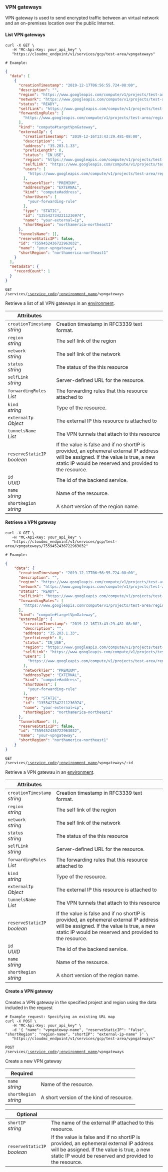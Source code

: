 ### VPN gateways

VPN gateway is used to send encrypted traffic between an virtual network and an on-premises location over the public Internet.

<!-------------------- LIST VPN GATEWAYS-------------------->

#### List VPN gateways

```shell
curl -X GET \
   -H "MC-Api-Key: your_api_key" \
   "https://cloudmc_endpoint/v1/services/gcp/test-area/vpngateways"

# Example:
```

```json
{
  "data": [
    {
      "creationTimestamp": "2019-12-17T06:56:55.724-08:00",
      "description": "",
      "region": "https://www.googleapis.com/compute/v1/projects/test-area/regions/northamerica-northeast1",
      "network": "https://www.googleapis.com/compute/v1/projects/test-area/global/networks/default",
      "status": "READY",
      "selfLink": "https://www.googleapis.com/compute/v1/projects/test-area/regions/northamerica-northeast1/targetVpnGateways/your-vpngateway",
      "forwardingRules": [
        "https://www.googleapis.com/compute/v1/projects/test-area/regions/northamerica-northeast1/forwardingRules/your-forwarding-rule"
      ],
      "kind": "compute#targetVpnGateway",
      "externalIp": {
        "creationTimestamp": "2019-12-16T13:43:29.481-08:00",
        "description": "",
        "address": "35.203.1.33",
        "prefixLength": 0,
        "status": "IN_USE",
        "region": "https://www.googleapis.com/compute/v1/projects/test-area/regions/northamerica-northeast1",
        "selfLink": "https://www.googleapis.com/compute/v1/projects/test-area/regions/northamerica-northeast1/addresses/your-external-ip",
        "users": [
          "https://www.googleapis.com/compute/v1/projects/test-area/regions/northamerica-northeast1/forwardingRules/your-forwarding-rule"
        ],
        "networkTier": "PREMIUM",
        "addressType": "EXTERNAL",
        "kind": "compute#address",
        "shortUsers": [
          "your-forwarding-rule"
        ],
        "type": "STATIC",
        "id": "1355427342211236974",
        "name": "your-external=ip",
        "shortRegion": "northamerica-northeast1"
      },
      "tunnelsName": [],
      "reserveStaticIP": false,
      "id": "7559452436722963032",
      "name": "your-vpngateway",
      "shortRegion": "northamerica-northeast1"
    }
  ],
  "metadata": {
    "recordCount": 1
  }
}
```

<code>GET /services/<a href="#administration-service-connections">:service_code</a>/<a href="#administration-environments">:environment_name</a>/vpngateways</code>

Retrieve a list of all VPN gateways in an [environment](#administration-environments).


| Attributes                       | &nbsp; |
| -------------------------------- | ------ |
| `creationTimestamp`<br/>*string* | Creation timestamp in RFC3339 text format. |
| `region`<br/>*string*            | The self link of the region |
| `network`<br/>*string*           | The self link of the network |
| `status`<br/>*string*            | The status of the this resource |
| `selfLink`<br/>*string*          | Server-defined URL for the resource. |
| `forwardingRules`<br/>*List<Objects>*  | The forwarding rules that this resource attached to |
| `kind`<br/>*string*              | Type of the resource. |
| `externalIp`<br/>*Object*        | The external IP this resource is attached to |
| `tunnelsName`<br/>*List<String>* | The VPN tunnels that attach to this resource |
| `reserveStaticIP`<br/>*boolean*  | If the value is false and if no shortIP is provided, an ephemeral external IP address will be assigned. If the value is true, a new static IP would be reserved and provided to the resource. |
| `id`<br/>*UUID*                  | The id of the backend service. |
| `name`<br/>*string*              | Name of the resource. |
| `shortRegion`<br/>*string*       | A short version of the region name. |

<!-------------------- RETRIEVE A VPN GATEWAY -------------------->

#### Retrieve a VPN gateway

```shell
curl -X GET \
   -H "MC-Api-Key: your_api_key" \
   "https://cloudmc_endpoint/v1/services/gcp/test-area/vpngateways/7559452436722963032"

# Example:
```

```json
{
    "data": {
      "creationTimestamp": "2019-12-17T06:56:55.724-08:00",
      "description": "",
      "region": "https://www.googleapis.com/compute/v1/projects/test-area/regions/northamerica-northeast1",
      "network": "https://www.googleapis.com/compute/v1/projects/test-area/global/networks/default",
      "status": "READY",
      "selfLink": "https://www.googleapis.com/compute/v1/projects/test-area/regions/northamerica-northeast1/targetVpnGateways/your-vpngateway",
      "forwardingRules": [
        "https://www.googleapis.com/compute/v1/projects/test-area/regions/northamerica-northeast1/forwardingRules/your-forwarding-rule"
      ],
      "kind": "compute#targetVpnGateway",
      "externalIp": {
        "creationTimestamp": "2019-12-16T13:43:29.481-08:00",
        "description": "",
        "address": "35.203.1.33",
        "prefixLength": 0,
        "status": "IN_USE",
        "region": "https://www.googleapis.com/compute/v1/projects/test-area/regions/northamerica-northeast1",
        "selfLink": "https://www.googleapis.com/compute/v1/projects/test-area/regions/northamerica-northeast1/addresses/your-external-ip",
        "users": [
          "https://www.googleapis.com/compute/v1/projects/test-area/regions/northamerica-northeast1/forwardingRules/your-forwarding-rule"
        ],
        "networkTier": "PREMIUM",
        "addressType": "EXTERNAL",
        "kind": "compute#address",
        "shortUsers": [
          "your-forwarding-rule"
        ],
        "type": "STATIC",
        "id": "1355427342211236974",
        "name": "your-external=ip",
        "shortRegion": "northamerica-northeast1"
      },
      "tunnelsName": [],
      "reserveStaticIP": false,
      "id": "7559452436722963032",
      "name": "your-vpngateway",
      "shortRegion": "northamerica-northeast1"
    }
}
```

<code>GET /services/<a href="#administration-service-connections">:service_code</a>/<a href="#administration-environments">:environment_name</a>/vpngateways/:id</code>

Retrieve a VPN gatewau in an [environment](#administration-environments).

| Attributes                       | &nbsp; |
| -------------------------------- | ------ |
| `creationTimestamp`<br/>*string* | Creation timestamp in RFC3339 text format. |
| `region`<br/>*string*            | The self link of the region |
| `network`<br/>*string*           | The self link of the network |
| `status`<br/>*string*            | The status of the this resource |
| `selfLink`<br/>*string*          | Server-defined URL for the resource. |
| `forwardingRules`<br/>*List<Objects>*  | The forwarding rules that this resource attached to |
| `kind`<br/>*string*              | Type of the resource. |
| `externalIp`<br/>*Object*        | The external IP this resource is attached to |
| `tunnelsName`<br/>*List<String>* | The VPN tunnels that attach to this resource |
| `reserveStaticIP`<br/>*boolean*  | If the value is false and if no shortIP is provided, an ephemeral external IP address will be assigned. If the value is true, a new static IP would be reserved and provided to the resource. |
| `id`<br/>*UUID*                  | The id of the backend service. |
| `name`<br/>*string*              | Name of the resource. |
| `shortRegion`<br/>*string*       | A short version of the region name. |

<!-------------------- CREATE A VPN GATEWAY -------------------->

#### Create a VPN gateway

Creates a VPN gateway in the specified project and region using the data included in the request

```shell
# Example request: Specifying an existing URL map
curl -X POST \
   -H "MC-Api-Key: your_api_key" \
   -d '{ "name": "vpngateway-name", "reserveStaticIP": "false", "shortRegion": "region-name", "shortIP": "external-ip-name" }' \
   "https://cloudmc_endpoint/v1/services/gcp/test-area/vpngateways"
```

<code>POST /services/<a href="#administration-service-connections">:service_code</a>/<a href="#administration-environments">:environment_name</a>/vpngateways</code>

Create a new VPN gateway

| Required                         | &nbsp; |
| -------------------------------- | ------ |
| `name`<br/>*string*              | Name of the resource. |
| `shortRegion`<br/>*string*                | A short version of the kind of resource. |

| Optional                         | &nbsp; |
| -------------------------------- | ------ |
| `shortIP`<br/>*string*              | The name of the external IP attached to this resource. |
| `reserveStaticIP`<br/>*boolean*  | If the value is false and if no shortIP is provided, an ephemeral external IP address will be assigned. If the value is true, a new static IP would be reserved and provided to the resource. |
